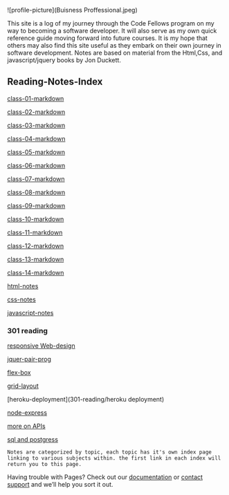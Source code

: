 ![profile-picture](Buisness Proffessional.jpeg)

This site is a log of my journey through the Code Fellows program on my way to becoming a software developer. It will also serve as my own quick reference guide moving forward into future courses. It is my hope that others may also find this site useful as they embark on their own journey in software development. Notes are based on material from the Html,Css, and javascript/jquery books by Jon Duckett. 

## Reading-Notes-Index

[class-01-markdown](class-daily-sum/class-01)

[class-02-markdown](class-daily-sum/class-02)

[class-03-markdown](class-daily-sum/class-03)

[class-04-markdown](class-daily-sum/class-04)

[class-05-markdown](class-daily-sum/class-05)

[class-06-markdown](class-daily-sum/class-06)

[class-07-markdown](class-daily-sum/class-07)

[class-08-markdown](class-daily-sum/class-08)

[class-09-markdown](class-daily-sum/class-09)

[class-10-markdown](class-daily-sum/class-10)

[class-11-markdown](class-daily-sum/class-11)

[class-12-markdown](class-daily-sum/class-12)

[class-13-markdown](class-daily-sum/class-13)

[class-14-markdown](class-daily-sum/class-14)

[html-notes](html-topics/html-index)

[css-notes](css-topics/css-index)

[javascript-notes](js-topics/js-index)

### 301 reading

[responsive Web-design](301-reading/responsive-design)
 
[jquer-pair-prog](301-reading/jquerry-dom-pairprograming)

[flex-box](301-reading/mustache-flex)

[grid-layout](301-reading/grid-layout)

[heroku-deployment](301-reading/heroku deployment)

[node-express](301-reading/node-express)

[more on APIs](301-reading/more-apis)

[sql and postgress](301-reading/sql-postgress)


```
Notes are categorized by topic, each topic has it's own index page linking to various subjects within. the first link in each index will return you to this page. 

```



Having trouble with Pages? Check out our [documentation](https://help.github.com/categories/github-pages-basics/) or [contact support](https://github.com/contact) and we’ll help you sort it out.
